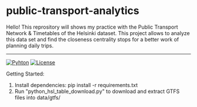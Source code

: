 # public-transport-analytics
Hello! This reprository will shows my practice with the Public Transport Network &amp; Timetables of the Helsinki dataset.
This project allows to analyze this data set and find the closeness centrality stops for a better work of planning daily trips.

---
[![Pyhton](https://img.shields.io/badge/python-3.9%2B-blue)](https://www.python.org/)
[![License](https://img.shields.io/badge/license-MIT-green)](LICENSE)



Getting Started:
1. Install dependencies: pip install -r requirements.txt
2. Run "python_hsl_table_download.py" to download and extract GTFS files into data/gtfs/